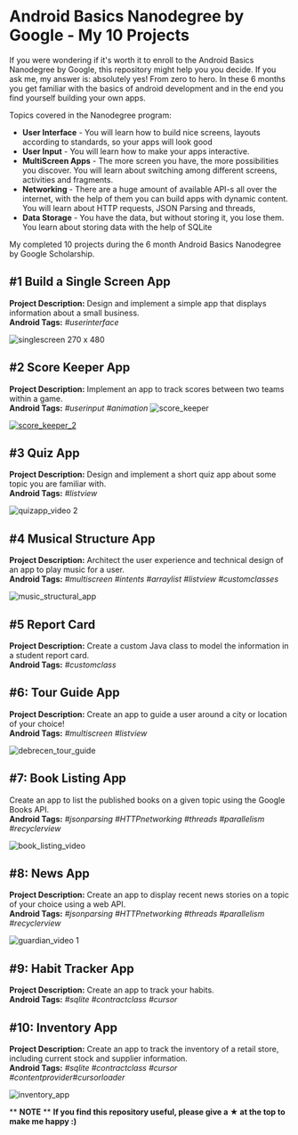 # Android Basics Nanodegree by Google - My 10 Projects
If you were wondering if it's worth it to enroll to the Android Basics Nanodegree by Google, this repository might help you you decide.
If you ask me, my answer is: absolutely yes! From zero to hero. In these 6 months you get familiar with the basics of android development and in the end you find yourself building your own apps. 

Topics covered in the Nanodegree program: 
- **User Interface** - You will learn how to build nice screens, layouts according to standards, so your apps will look good
- **User Input** - You will learn how to make your apps interactive.
- **MultiScreen Apps** - The more screen you have, the more possibilities you discover. You will learn about switching among different screens, activities and fragments. 
- **Networking** - There are a huge amount of available API-s all over the internet, with the help of them you can build apps with dynamic content. You will learn about HTTP requests, JSON Parsing and threads,
- **Data Storage** - You have the data, but without storing it, you lose them. You learn about storing data with the help of SQLite

My completed 10 projects during the 6 month Android Basics Nanodegree by Google Scholarship. 

## #1 Build a Single Screen App
**Project Description:** Design and implement a simple app that displays information about a small business.  
**Android Tags:** *#userinterface*

![singlescreen 270 x 480](https://user-images.githubusercontent.com/14174276/28498574-bde1ef72-6fa0-11e7-8cf2-c409b906c73e.jpg)

## #2 Score Keeper App
**Project Description:** Implement an app to track scores between two teams within a game.  
**Android Tags:** *#userinput #animation*
![score_keeper](https://user-images.githubusercontent.com/14174276/28498717-549ad232-6fa4-11e7-87c9-0bca194272c2.jpg)

[![score_keeper_2](https://user-images.githubusercontent.com/14174276/28498756-61e0a3d0-6fa5-11e7-8387-8c00faf43164.jpg)](https://www.youtube.com/watch?v=VUdXMtbXQ-U)


## #3 Quiz App
**Project Description:** Design and implement a short quiz app about some topic you are familiar with.  
**Android Tags:** *#listview*

![quizapp_video 2](https://user-images.githubusercontent.com/14174276/28499780-05ed3a0c-6fbe-11e7-8642-8005fe1a0429.gif)


## #4 Musical Structure App
**Project Description:** Architect the user experience and technical design of an app to play music for a user.  
**Android Tags:** *#multiscreen #intents #arraylist #listview #customclasses*

![music_structural_app](https://user-images.githubusercontent.com/14174276/28499793-7ecf6ec2-6fbe-11e7-9c95-cee08f827770.gif)


## #5 Report Card 
**Project Description:** Create a custom Java class to model the information in a student report card.  
**Android Tags:** *#customclass*


## #6: Tour Guide App
**Project Description:** Create an app to guide a user around a city or location of your choice!  
**Android Tags:** *#multiscreen #listview*

![debrecen_tour_guide](https://user-images.githubusercontent.com/14174276/28499967-4f43d8e8-6fc1-11e7-8159-315147ddb058.gif)

## #7: Book Listing App
Create an app to list the published books on a given topic using the Google Books API.  
**Android Tags:** *#jsonparsing #HTTPnetworking #threads #parallelism #recyclerview* 

![book_listing_video](https://user-images.githubusercontent.com/14174276/28500003-f03aed90-6fc1-11e7-8792-f483ac37e1e8.gif)


## #8: News App
**Project Description:** Create an app to display recent news stories on a topic of your choice using a web API.  
**Android Tags:** *#jsonparsing #HTTPnetworking #threads #parallelism #recyclerview*

![guardian_video 1](https://user-images.githubusercontent.com/14174276/28500081-0b281686-6fc3-11e7-9213-94d27a384b1f.gif)


## #9: Habit Tracker App
**Project Description:** Create an app to track your habits.  
**Android Tags:** *#sqlite #contractclass #cursor*


## #10: Inventory App
**Project Description:** Create an app to track the inventory of a retail store, including current stock and supplier information.  
**Android Tags:** *#sqlite #contractclass #cursor #contentprovider#cursorloader*

![inventory_app](https://user-images.githubusercontent.com/14174276/28500234-d63cc3c0-6fc4-11e7-9c8a-2c69f0f0f4c2.gif)



** **NOTE** ** **If you find this repository useful, please give a ★ at the top to make me happy :)**
